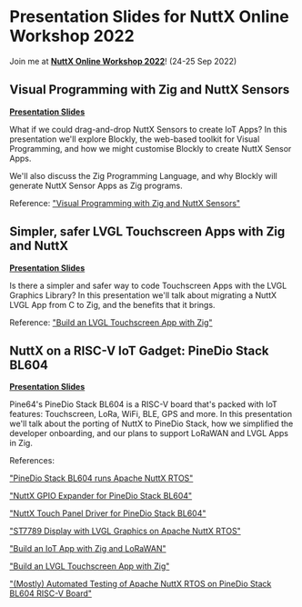 # Presentation Slides for NuttX Online Workshop 2022

Join me at [__NuttX Online Workshop 2022__](https://nuttx.events/)! (24-25 Sep 2022)

## Visual Programming with Zig and NuttX Sensors

[__Presentation Slides__](https://docs.google.com/presentation/d/1IzSqs9p9Kmb6_vVl2E_LuKmKNXB3btu7-ghxRZJfyXc/edit?usp=sharing&authuser=0)

What if we could drag-and-drop NuttX Sensors to create IoT Apps? In this presentation we'll explore Blockly, the web-based toolkit for Visual Programming, and how we might customise Blockly to create NuttX Sensor Apps.

We'll also discuss the Zig Programming Language, and why Blockly will generate NuttX Sensor Apps as Zig programs.

Reference: ["Visual Programming with Zig and NuttX Sensors"](https://lupyuen.github.io/articles/visual)

## Simpler, safer LVGL Touchscreen Apps with Zig and NuttX

[__Presentation Slides__](https://docs.google.com/presentation/d/1uFCxfNQjWVEWeM3vaHyYKe0soiRMc1LCnfYC4XleMgY/edit?usp=sharing&authuser=0)

Is there a simpler and safer way to code Touchscreen Apps with the LVGL Graphics Library? In this presentation we'll talk about migrating a NuttX LVGL App from C to Zig, and the benefits that it brings.

Reference: ["Build an LVGL Touchscreen App with Zig"](https://lupyuen.github.io/articles/lvgl)

## NuttX on a RISC-V IoT Gadget: PineDio Stack BL604

[__Presentation Slides__](https://docs.google.com/presentation/d/1xEGRwYbrngK7CdqU3jsALq-5xzB5skL0FrIQZ26WqXg/edit?usp=sharing&authuser=0)

Pine64's PineDio Stack BL604 is a RISC-V board that's packed with IoT features: Touchscreen, LoRa, WiFi, BLE, GPS and more. In this presentation we'll talk about the porting of NuttX to PineDio Stack, how we simplified the developer onboarding, and our plans to support LoRaWAN and LVGL Apps in Zig.

References:

["PineDio Stack BL604 runs Apache NuttX RTOS"](https://lupyuen.github.io/articles/pinedio2)

["NuttX GPIO Expander for PineDio Stack BL604"](https://lupyuen.github.io/articles/expander)

["NuttX Touch Panel Driver for PineDio Stack BL604"](https://lupyuen.github.io/articles/touch)

["ST7789 Display with LVGL Graphics on Apache NuttX RTOS"](https://lupyuen.github.io/articles/st7789)

["Build an IoT App with Zig and LoRaWAN"](https://lupyuen.github.io/articles/iot)

["Build an LVGL Touchscreen App with Zig"](https://lupyuen.github.io/articles/lvgl)

["(Mostly) Automated Testing of Apache NuttX RTOS on PineDio Stack BL604 RISC-V Board"](https://lupyuen.github.io/articles/auto2)